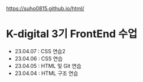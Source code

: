 https://suho0815.github.io/html/

# K-digital 3기 FrontEnd 수업
+ 23.04.07 : CSS 연습2
+ 23.04.06 : CSS 연습
+ 23.04.05 : HTML 및 Git 연습
+ 23.04.04 : HTML 구조 연습
